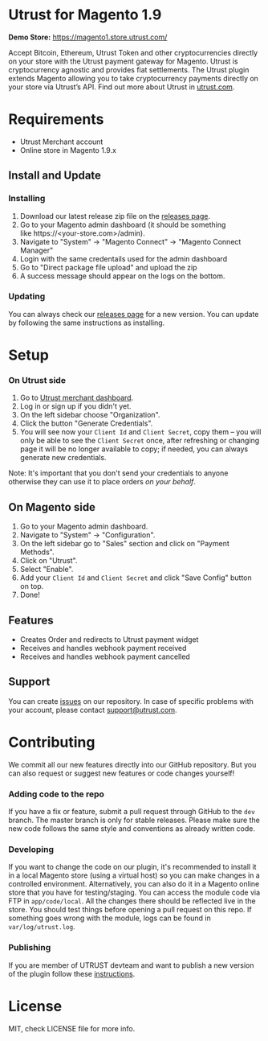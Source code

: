# Utrust for Magento 1.9

**Demo Store:** https://magento1.store.utrust.com/

Accept Bitcoin, Ethereum, Utrust Token and other cryptocurrencies directly on your store with the Utrust payment gateway for Magento.
Utrust is cryptocurrency agnostic and provides fiat settlements.
The Utrust plugin extends Magento allowing you to take cryptocurrency payments directly on your store via Utrust’s API.
Find out more about Utrust in [utrust.com](https://utrust.com).

# Requirements

- Utrust Merchant account
- Online store in Magento 1.9.x

## Install and Update

### Installing

1. Download our latest release zip file on the [releases page](https://github.com/utrustdev/utrust-for-magento1/releases).
2. Go to your Magento admin dashboard (it should be something like https://<your-store.com>/admin).
3. Navigate to "System" -> "Magento Connect" -> "Magento Connect Manager"
4. Login with the same credentails used for the admin dashboard
5. Go to "Direct package file upload" and upload the zip
6. A success message should appear on the logs on the bottom.

### Updating

You can always check our [releases page](https://github.com/utrustdev/utrust-for-magento1/releases) for a new version. You can update by following the same instructions as installing.

# Setup

### On Utrust side

1. Go to [Utrust merchant dashboard](https://merchants.utrust.com).
2. Log in or sign up if you didn't yet.
3. On the left sidebar choose "Organization".
4. Click the button "Generate Credentials".
5. You will see now your `Client Id` and `Client Secret`, copy them – you will only be able to see the `Client Secret` once, after refreshing or changing page it will be no longer available to copy; if needed, you can always generate new credentials.

Note: It's important that you don't send your credentials to anyone otherwise they can use it to place orders _on your behalf_.

## On Magento side

1. Go to your Magento admin dashboard.
2. Navigate to "System" -> "Configuration".
3. On the left sidebar go to "Sales" section and click on "Payment Methods".
4. Click on "Utrust".
5. Select "Enable".
6. Add your `Client Id` and `Client Secret` and click "Save Config" button on top.
7. Done!

## Features

- Creates Order and redirects to Utrust payment widget
- Receives and handles webhook payment received
- Receives and handles webhook payment cancelled

## Support

You can create [issues](https://github.com/utrustdev/utrust-for-magento1/issues) on our repository. In case of specific problems with your account, please contact support@utrust.com.

# Contributing

We commit all our new features directly into our GitHub repository. But you can also request or suggest new features or code changes yourself!

### Adding code to the repo

If you have a fix or feature, submit a pull request through GitHub to the `dev` branch. The master branch is only for stable releases. Please make sure the new code follows the same style and conventions as already written code.

### Developing

If you want to change the code on our plugin, it's recommended to install it in a local Magento store (using a virtual host) so you can make changes in a controlled environment. Alternatively, you can also do it in a Magento online store that you have for testing/staging.
You can access the module code via FTP in `app/code/local`. All the changes there should be reflected live in the store. You should test things before opening a pull request on this repo.
If something goes wrong with the module, logs can be found in `var/log/utrust.log`.

### Publishing

If you are member of UTRUST devteam and want to publish a new version of the plugin follow these [instructions](https://github.com/utrustdev/utrust-for-magento1/wiki/Publishing).

# License

MIT, check LICENSE file for more info.
